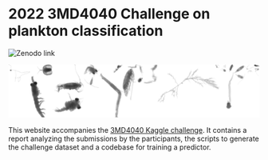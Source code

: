 # 2022 3MD4040 Challenge on plankton classification

![Zenodo link](https://zenodo.org/badge/DOI/10.5281/zenodo.6998293.svg)


![header](https://github.com/jeremyfix/planktonChallenge/blob/main/header.png?raw=true)

This website accompanies the [3MD4040 Kaggle challenge](https://www.kaggle.com/competitions/3md4040-2022-challenge/). It contains a report analyzing the submissions by the participants, the scripts to generate the challenge dataset and a codebase for training a predictor.


